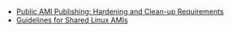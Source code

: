 - [Public AMI Publishing: Hardening and Clean-up Requirements](https://aws.amazon.com/articles/9001172542712674)
- [Guidelines for Shared Linux AMIs](http://docs.aws.amazon.com/AWSEC2/latest/UserGuide/building-shared-amis.html)
